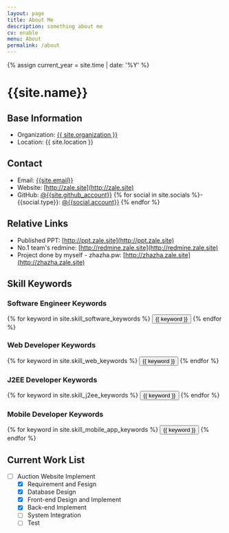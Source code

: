 ```yaml
---
layout: page
title: About Me
description: something about me
cv: enable
menu: About
permalink: /about
---
```

{% assign current_year = site.time | date: '%Y' %}

# {{site.name}}

## Base Information


- Organization: [{{ site.organization }}]({{site.organization_url}})
- Location: {{ site.location }}

## Contact

- Email: [{{site.email}}](mailto://{{site.email}})
- Website: [http://zale.site](http://zale.site)
- GitHub: [@{{site.github_account}}](https://github.com/{{site.github_account}})
{% for social in site.socials %}- {{social.type}}: [@{{social.account}}]({{social.home}})
{% endfor %}

## Relative Links

- Published PPT: [http://ppt.zale.site](http://ppt.zale.site)
- No.1 team's redmine: [http://redmine.zale.site](http://redmine.zale.site)
- Project done by myself - zhazha.pw: [http://zhazha.zale.site](http://zhazha.zale.site)
 


## Skill Keywords

### Software Engineer Keywords
<div class="btn-inline">
    {% for keyword in site.skill_software_keywords %}
    <button class="btn btn-outline" type="button">{{ keyword }}</button>
    {% endfor %}
</div>

### Web Developer Keywords
<div class="btn-inline">
    {% for keyword in site.skill_web_keywords %}
    <button class="btn btn-outline" type="button">{{ keyword }}</button>
    {% endfor %}
</div>

### J2EE Developer Keywords
<div class="btn-inline">
    {% for keyword in site.skill_j2ee_keywords %}
    <button class="btn btn-outline" type="button">{{ keyword }}</button>
    {% endfor %}
</div>

### Mobile Developer Keywords
<div class="btn-inline">
    {% for keyword in site.skill_mobile_app_keywords %}
    <button class="btn btn-outline" type="button">{{ keyword }}</button>
    {% endfor %}
</div>

## Current Work List

- [ ] Auction Website Implement
    - [x] Requirement and Fesign 
    - [x] Database Design
    - [x] Front-end Design and Implement
    - [x] Back-end Implement
    - [ ] System Integration
    - [ ] Test
